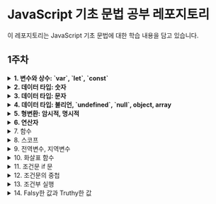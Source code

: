 # JavaScript 기초 문법 공부 레포지토리
이 레포지토리는 JavaScript 기초 문법에 대한 학습 내용을 담고 있습니다.

## 1주차

<details>
  <summary><strong>1. 변수와 상수: `var`, `let`, `const`</strong></summary>

#### 1-1. `var`
- **선언 키워드:** `var`
- **특징:** 함수 스코프를 가지고 있어 함수 내에서 선언된 변수는 함수 내에서만 유효하며 블록 스코프를 무시합니다.
- **사용 예제:**
  ```javascript
  var x = 10;
  if (true) {
    var y = 20;
    console.log(x); // 10
  }
  console.log(y); // 20

#### 1-2. `let`
- **선언 키워드:** `let`
- **특징:** 블록 스코프를 가지고 있어 블록 내에서 선언된 변수는 블록 내에서만 유효합니다.
- **사용 예제:**
  ```javascript
  let a = 30;
  if (true) {
    let b = 40;
    console.log(a); // 30
  }
  // console.log(b); // Error: b is not defined
  
#### 1-3. `const`
- **선언 키워드:** `const`
- **특징:** 상수를 선언하는 키워드로, 한 번 값을 할당하면 변경할 수 없습니다. 블록 스코프를 가집니다.
- **사용 예제:**
    ```javascript
    const PI = 3.14;
    // PI = 3.14159; // Error: Assignment to a constant variable

</details>

<details>
  <summary><strong>2. 데이터 타입: 숫자</strong></summary>

- 숫자 데이터 타입은 정수와 소수를 모두 포함하며, 다양한 수학적 연산이 가능합니다.
    ```javascript
    // 숫자 데이터 타입 예제
    let integerNumber = 42; // 정수
    let floatingPointNumber = 3.14; // 소수
    let result = integerNumber + floatingPointNumber; // 숫자 간 덧셈 연산

</details>

<details>
  <summary><strong>3. 데이터 타입: 문자</strong></summary>

#### 3-1. 문자열 생성
- JavaScript에서는 따옴표(단일 또는 이중)를 사용하여 문자열을 생성할 수 있습니다.
    ```javascript
    let singleQuotes = 'Hello, World!';
    let doubleQuotes = "Hello, World!";
    
#### 3-2. 문자열 연산
- 문자열은 + 연산자를 사용하여 연결(concatenate)할 수 있습니다.
    ```javascript
    let greeting = "Hello";
    let name = "John";
    let message = greeting + ", " + name + "!";
    // 결과: "Hello, John!"
    
#### 3-3. 문자열 길이
- length 속성을 사용하여 문자열의 길이를 얻을 수 있습니다.
    ```javascript
    let str = "JavaScript";
    let length = str.length; // 결과: 10

#### 3-4. 문자열 인덱싱과 추출
- 문자열은 각 문자에 대한 인덱스를 가지고 있으며, 이를 사용하여 특정 위치의 문자를 추출할 수 있습니다.
    ```javascript
    let str = "Hello";
    let firstChar = str[0]; // 결과: "H"
    let thirdChar = str[2]; // 결과: "l"

#### 3-5. 부분 문자열 추출
- substring() 메서드를 사용하여 부분 문자열을 추출할 수 있습니다.
    ```javascript
    let str = "JavaScript";
    let substr = str.substring(4, 8); // 결과: "Script"

#### 3-6. 문자열 검색
- indexOf() 메서드를 사용하여 특정 문자 또는 부분 문자열의 인덱스를 찾을 수 있습니다.
    ```javascript
    let str = "Hello, World!";
    let index = str.indexOf("World"); // 결과: 7

#### 3-7. 문자열 대/소문자 변환
- toUpperCase()와 toLowerCase() 메서드를 사용하여 문자열의 대문자 또는 소문자로 변환할 수 있습니다.
    ```javascript
    let str = "JavaScript";
    let upperCaseStr = str.toUpperCase(); // 결과: "JAVASCRIPT"
    let lowerCaseStr = str.toLowerCase(); // 결과: "javascript"

</details>

<details>
  <summary><strong>4. 데이터 타입: 불리언, `undefined`, `null`, object, array</strong></summary>

#### 4-1. 불리언 (Boolean)
- 불리언 데이터 타입은 `true`와 `false` 두 가지 값 중 하나를 가집니다. 주로 조건문과 논리 연산에서 사용됩니다.
    ```javascript
    let isTrue = true;
    let isFalse = false;

#### 4-2. undefined
- undefined는 값이 할당되지 않은 변수의 초기 상태를 나타냅니다.
    ```javascript
    let undefinedVariable;
    console.log(undefinedVariable); // 출력: undefined

#### 4-3. null
- null은 명시적으로 값이 없음을 나타냅니다. 변수에 명시적으로 null을 할당하여 사용할 수 있습니다.
    ```javascript
    let nullValue = null;

#### 4-4. 객체 (Object)
- 객체는 여러 속성(key-value 쌍)을 포함하는 데이터 구조입니다. 속성은 다양한 데이터 타입일 수 있습니다.
    ```javascript
    let person = {
      name: "John",
      age: 30,
      isStudent: false
    };
    
#### 4-5. 배열 (Array)
- 배열은 여러 값을 순서대로 저장하는 데이터 구조입니다. 각 값은 인덱스를 통해 접근할 수 있습니다.
    ```javascript
    let fruits = ["apple", "banana", "orange"];

</details>

<details>
  <summary><strong>5. 형변환: 암시적, 명시적</strong></summary>

#### 5-1. 암시적 형변환
- 자바스크립트 엔진이 자동으로 데이터 타입을 변환하는 것을 의미합니다.
- 주로 연산자를 사용할 때 발생하며, 예를 들어 문자열과 숫자를 더할 때 문자열로 변환됩니다.
  ```javascript
  const num = 5;
  const str = "10";
  const result = num + str; // 암시적 형변환 발생, result 값은 "510"
  
#### 5-2. 명시적 형변환
- 개발자가 의도적으로 데이터 타입을 변환하는 것을 명시적 형변환이라고 합니다.
- Number(): 숫자로의 명시적 형변환
- String(): 문자열로의 명시적 형변환
- Boolean(): 불리언으로의 명시적 형변환
  ```javascript
  let strNumber = "123";
  let numFromStr = Number(strNumber); // 문자열 "123"을 숫자로 명시적 형변환

</details>

<details>
  <summary><strong>6. 연산자</strong></summary>

#### 6-1. 산술 연산자
1. **더하기 연산자 (+)**
   - 두 숫자를 더하는 연산을 수행합니다.
     ```javascript
     let sum = 5 + 3; // 결과: 8
     ```

2. **빼기 연산자 (-)**
   - 첫 번째 숫자에서 두 번째 숫자를 뺀 연산을 수행합니다.
     ```javascript
     let difference = 7 - 4; // 결과: 3
     ```

3. **곱하기 연산자 (*)**
   - 두 숫자를 곱하는 연산을 수행합니다.
     ```javascript
     let product = 2 * 6; // 결과: 12
     ```

4. **나누기 연산자 (/)**
   - 첫 번째 숫자를 두 번째 숫자로 나눈 결과를 반환합니다.
     ```javascript
     let quotient = 10 / 2; // 결과: 5
     ```

5. **나머지 연산자 (%)**
   - 첫 번째 숫자를 두 번째 숫자로 나눈 나머지를 반환합니다.
     ```javascript
     let remainder = 9 % 4; // 결과: 1
     ```

#### 6-2. 할당 연산자

1. **등호 연산자 (`=`)**
   - 변수에 값을 할당하는 기본적인 할당 연산자입니다.

     ```javascript
     let x = 10; // 변수 x에

2. **더하기 등호 연산자 (`+=`)** 
   - 현재 변수의 값에 특정 값을 더하고 그 결과를 변수에 다시 할당합니다.

     ```javascript
     let y = 5;
     y += 3; // 변수 y에 현재 값에 3을 더한 결과를 할당 (y = y + 3)
     ```

3. **빼기 등호 연산자 (`-=`)**
   - 현재 변수의 값에서 특정 값을 빼고 그 결과를 변수에 다시 할당합니다.

     ```javascript
     let z = 8;
     z -= 2; // 변수 z에 현재 값에서 2를 뺀 결과를 할당 (z = z - 2)
     ```

4. **곱하기 등호 연산자 (`*=`)**
   - 현재 변수의 값에 특정 값을 곱하고 그 결과를 변수에 다시 할당합니다.

     ```javascript
     let a = 4;
     a *= 6; // 변수 a에 현재 값에 6을 곱한 결과를 할당 (a = a * 6)
     ```
     
#### 6-3. 비교 연산자

1. 일치 연산자 (===)
- 데이터 값과 데이터 타입이 동일한 경우에 true를 반환하는 연산자입니다.

2. 불일치 연산자 (!==)
- 데이터 값이나 데이터 타입 중 하나 이상이 다른 경우에 true를 반환하는 연산자입니다.

3. 작다 연산자 (<), 작거나 같다 연산자 (<=), 크다 연산자 (>), 크거나 같다 연산자 (>=)
- 작다 연산자 (<): 좌항이 우항보다 작은 경우 true를 반환하는 연산자입니다.
- 작거나 같다 연산자 (<=): 좌항이 우항보다 작거나 같은 경우 true를 반환하는 연산자입니다.
- 크다 연산자 (>): 좌항이 우항보다 큰 경우 true를 반환하는 연산자입니다.
- 크거나 같다 연산자 (>=): 좌항이 우항보다 크거나 같은 경우 true를 반환하는 연산자입니다.

#### 6-4. 논리 연산자
- **논리곱 연산자 (&&) :** 모두 true일 때, true 반환
- **논리합 연산자 (||) :** 두 값 중 하나라도 true인 경우 true 반환
- **논리부정 연산자 (!)**

#### 6-5. 삼항 연산자
- 조건에 따라 다른 값을 반환하는 삼항 연산자를 학습합니다.

#### 6-6. 타입 연산자
- 변수나 표현식의 데이터 타입을 반환하는 typeof 연산자에 대해 알아봅니다.

</details>


<details>
<summary>7. 함수</summary>

#### 1. **함수 선언문**
   - 두 개의 숫자를 입력받아 덧셈을 수행하는 함수
     ```javascript
     function addNumbers(num1, num2) {
       return num1 + num2;
     }
     ```

#### 2. **함수 표현식**
   - 더하기 기능을 수행하는 함수를 함수 표현식으로 정의
     ```javascript
     const addFunction = function(num1, num2) {
       return num1 + num2;
     };
     ```

</details>


<details>
<summary>8. 스코프</summary>

스코프는 변수의 유효 범위를 나타냅니다. JavaScript에서는 블록 스코프와 함수 스코프가 있습니다.

- **블록 스코프:** `let`과 `const`로 선언된 변수는 블록({}) 내에서만 유효합니다.
  ```javascript
  if (true) {
    let blockScopedVar = 10;
    const constVar = 20;
  }
  console.log(blockScopedVar); // 에러: blockScopedVar is not defined

- **함수 스코프:** 함수 스코프는 함수 내에서 선언된 변수가 함수 외부에서 접근할 수 없는 것을 의미합니다.
   ```javascript
  function exampleFunction() {
    var functionScopedVar = "Hello, Function Scope!";
    console.log(functionScopedVar);
  }
  
  console.log(functionScopedVar); // 에러: functionScopedVar is not defined

</details>


<details>
<summary>9. 전역변수, 지역변수</summary>
  
#### 9-1. 전역변수
- 전역변수는 프로그램 전체에서 접근 가능한 변수를 의미합니다. 전역변수는 어디서든지 호출이 가능하며, 주의가 필요한 부분이 있습니다.
  ```javascript
  // 전역변수 예제
  let globalVariable = "I am a global variable";
  
  function exampleFunction() {
    console.log(globalVariable); // 전역변수 호출 가능
  }

#### 9-2. 지역 변수
- 지역 변수는 함수 내에서 선언된 변수로, 해당 함수 내에서만 유효한 범위를 갖습니다. 함수 내부에서 선언되어 함수가 종료되면 소멸하게 됩니다.
  ```javascript
  function exampleFunction() {
    let localVar = "This is a local variable";
    console.log(localVar);
  }
  
  exampleFunction(); // 함수 호출
  // console.log(localVar); // 오류: localVar는 함수 외부에서 접근 불가

</details>


<details>
<summary>10. 화살표 함수</summary>

- JavaScript에서 화살표 함수는 ES6에서 도입된 새로운 함수 표현식입니다. 간결한 문법과 특정 상황에서의 유용한 특성을 제공합니다.

#### 10-1. 기본 구문
- 화살표 함수의 기본 구문은 다음과 같습니다:
  ```javascript
  const add = (a, b) => {
    return a + b;
  };

#### 10-2. 단축 구문
- 만약 함수가 한 줄로 간결하다면 중괄호와 return 키워드를 생략할 수 있습니다.
  ```javascript
  const multiply = (a, b) => a * b;

#### 10-3. 매개변수가 하나인 경우
- 매개변수가 하나인 경우 괄호를 생략할 수 있습니다.
  ```javascript
  const square = x => x * x;

</details>


<details>
<summary>11. 조건문 if 문</summary>

- JavaScript에서 조건문은 주어진 조건에 따라 코드를 실행하거나 건너뛸 수 있는 구조를 제공합니다.

#### 11-1. `if` 문
- `if` 문은 주어진 조건이 `true`인 경우에만 코드 블록을 실행합니다.
  ```javascript
  // if문
  if (조건) {
    // 조건이 true일 때 실행되는 코드 블록
  }

#### 11-2. `if-else` 문
- `if-else` 문은 주어진 조건이 참일 때와 거짓일 때 각각 다른 코드 블록을 실행합니다.
  ```javascript
  if (조건) {
    // 조건이 참일 때 실행되는 코드
  } else {
    // 조건이 거짓일 때 실행되는 코드
  }

#### 11-3. `if-else if-else` 문
- `if-else if-else` 문은 여러 조건을 순차적으로 검사하며, 처음으로 참이 되는 조건의 코드 블록을 실행합니다.
  ```javascript
  if (조건1) {
    // 조건1이 참일 때 실행되는 코드
  } else if (조건2) {
    // 조건1이 거짓이고 조건2가 참일 때 실행되는 코드
  } else {
    // 모든 조건이 거짓일 때 실행되는 코드
  }

</details>


<details>
<summary>12. 조건문의 중첩</summary>
  
- 조건문의 중첩은 여러 개의 조건문을 조합하여 복잡한 조건을 다룰 때 사용됩니다.
  ```javascript
  // 중첩된 if 문
  let num = 25;
  
  if (num > 0) {
    if (num % 2 === 0) {
      console.log("양수이면서 짝수");
    } else {
      console.log("양수이면서 홀수");
    }
  } else {
    console.log("음수이거나 0");
  }

</details>


<details>
<summary>13. 조건부 실행</summary>

#### 13-1. AND 조건(&&)
- AND 조건(`&&`)은 두 개의 조건이 모두 참일 때에만 실행됩니다. 만약 첫 번째 조건이 거짓이면 두 번째 조건은 확인되지 않습니다.
  ```javascript
  let x = 10;
  
  // x가 양수일 때에만 실행
  x > 0 && console.log("x는 양수입니다."); // x는 양수입니다.

#### 13-2. OR 조건(||)
- 삼항 연산자와 단축평가
  ```javascript
  let y; // y에는 undefined
  let z = y || 20;
  
  // y가 falsy일 때 20을 할당
  console.log(z); // 20

</details>


<details>
<summary>14. Falsy한 값과 Truthy한 값</summary>

- Falsy한 값은 조건문에서 거짓으로 간주되는 값이며, Truthy한 값은 조건문에서 참으로 간주되는 값입니다.

#### 14-1. Falsy한 값
다음은 주로 Falsy한 값으로 간주되는 값들입니다:
- `0`: 숫자 0
- `""`: 빈 문자열
- `null`: 값이 없음을 나타내는 특별한 값
- `undefined`: 변수에 값이 할당되지 않았을 때의 기본 값
- `NaN`: 숫자가 아님을 나타내는 값
- `false`: 불리언 값 false

#### 14-2. Truthy한 값
Falsy한 값이 아닌 경우는 모두 Truthy한 값으로 간주됩니다.

</details>
